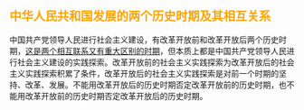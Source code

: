 ## <font color=orange>中华人民共和国发展的两个历史时期及其相互关系</font>

中国共产党领导人民进行社会主义建设，有改革开放前和改革开放后两个历史时期，<u>这是两个相互联系又有重大区别的时期</u>，但本质上都是中国共产党领导人民进行社会主义建设的实践探索。改革开放前的社会主义实践探索为改革开放后的社会主义实践探索积累了条件，改革开放后的社会主义实践探索是对前一个时期的坚持、改革、发展。不能用改革开放后的历史时期否定改革开放前的历史时期，也不能用改革开放前的历史时期否定改革开放后的历史时期。